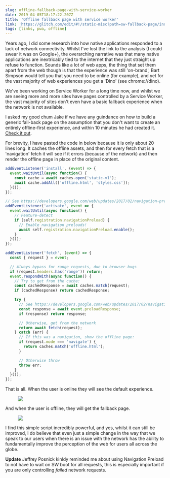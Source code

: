 ```yaml
---
slug: offline-fallback-page-with-service-worker
date: 2019-04-05T18:17:22.207Z
title: 'Offline fallback page with service worker'
link: 'https://glitch.com/edit/#!/static-misc?path=sw-fallback-page/index.html:6:9'
tags: [links, pwa, offline]
---
```

Years ago, I did some research into how native applications responded to a lack of network connectivity. Whilst I've lost the link to the analysis (I could swear it was on Google+), the overarching narrative was that many native applications are inextricably tied to the internet that they just straight up refuse to function. Sounds like a lot of web apps, the thing that set them apart from the web though is that the experience was still 'on-brand', Bart Simpson would tell you that you need to be online (for example), and yet for the vast majority of web experiences you get a 'Dino' (see chrome://dino).

We've been working on Service Worker for a long time now, and whilst we are seeing more and more sites have pages controlled by a Service Worker, the vast majority of sites don't even have a basic fallback experience when the network is not available.

I asked my good chum Jake if we have any guindance on how to build a generic fall-back page on the assumption that you don't want to create an entirely offline-first experience, and within 10 minutes he had created it. [Check it out](https://glitch.com/edit/#!/static-misc?path=sw-fallback-page/sw.js:6:9).

For brevity, I have pasted the code in below because it is only about 20 lines long. It caches the offline assets, and then for every fetch that is a 'navigation' fetch it will see if it errors (because of the network) and then render the offline page in place of the original content.

```JavaScript
addEventListener('install', (event) => {
  event.waitUntil(async function() {
    const cache = await caches.open('static-v1');
    await cache.addAll(['offline.html', 'styles.css']);
  }());
});

// See https://developers.google.com/web/updates/2017/02/navigation-preload#activating_navigation_preload
addEventListener('activate', event => {
  event.waitUntil(async function() {
    // Feature-detect
    if (self.registration.navigationPreload) {
      // Enable navigation preloads!
      await self.registration.navigationPreload.enable();
    }
  }());
});

addEventListener('fetch', (event) => {
  const { request } = event;

  // Always bypass for range requests, due to browser bugs
  if (request.headers.has('range')) return;
  event.respondWith(async function() {
    // Try to get from the cache:
    const cachedResponse = await caches.match(request);
    if (cachedResponse) return cachedResponse;

    try {
      // See https://developers.google.com/web/updates/2017/02/navigation-preload#using_the_preloaded_response
      const response = await event.preloadResponse;
      if (response) return response;

      // Otherwise, get from the network
      return await fetch(request);
    } catch (err) {
      // If this was a navigation, show the offline page:
      if (request.mode === 'navigate') {
        return caches.match('offline.html');
      }

      // Otherwise throw
      throw err;
    }
  }());
});
```

That is all. When the user is online they will see the default experience.

<figure><img src="/images/2019-04-05-offline-fallback-page-with-service-worker-0.jpeg"></figure>

And when the user is offline, they will get the fallback page.

<figure><img src="/images/2019-04-05-offline-fallback-page-with-service-worker-1.jpeg"></figure>

I find this simple script incredibly powerful, and yes, whilst it can still be improved, I do believe that even just a simple change in the way that we speak to our users when there is an issue with the network has the ability to fundamentally improve the perception of the web for users all across the globe.

**Update** Jeffrey Posnick kinldy reminded me about using Navigation Preload to not have to wait on SW boot for all requests, this is especially important if you are only controlling _failed_ network requests.
